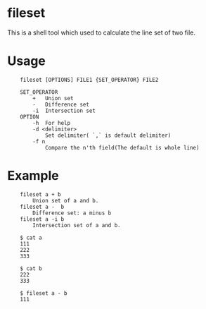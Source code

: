 # fileset
This is a shell tool which used to calculate the line set of two file.

# Usage

        fileset [OPTIONS] FILE1 {SET_OPERATOR} FILE2

        SET_OPERATOR
            +   Union set
            -   Difference set
            -i  Intersection set
        OPTION
            -h  For help
            -d <delimiter>
                Set delimiter( `,` is default delimiter)
            -f n
                Compare the n'th field(The default is whole line)

# Example

        fileset a + b
            Union set of a and b.
        fileset a -  b
            Difference set: a minus b
        fileset a -i b
            Intersection set of a and b.

		$ cat a
		111
		222
		333

		$ cat b
		222
		333

		$ fileset a - b
		111


